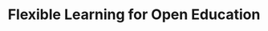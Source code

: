 ---
title: Flexible Learning for Open Education
shortName: FLOE
description: Designing open education for diverse learners.
tags: []
link: http://floeproject.org/
---